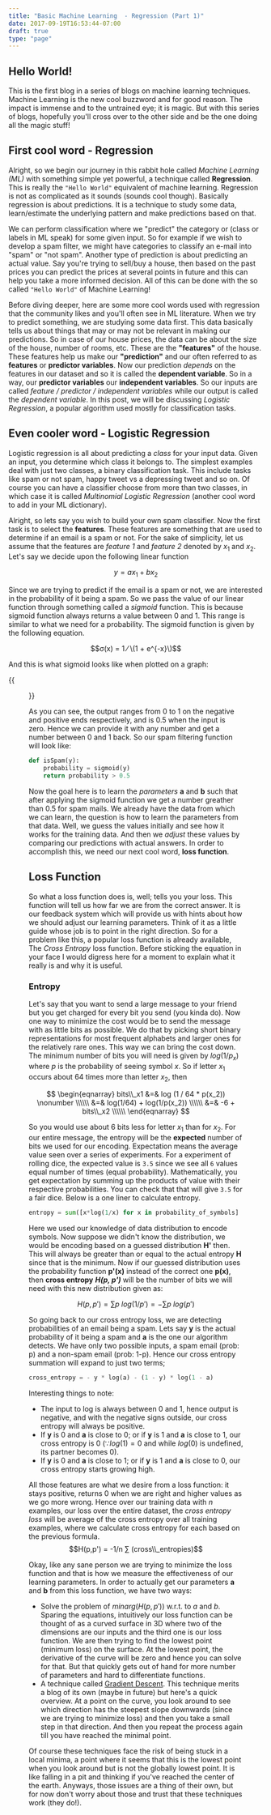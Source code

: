 ```yaml
---
title: "Basic Machine Learning  - Regression (Part 1)"
date: 2017-09-19T16:53:44-07:00
draft: true
type: "page"
---
```


Hello World!
-----------------------
This is the first blog in a series of blogs on machine learning techniques. Machine Learning is the new cool buzzword and for good reason. The impact is immense and to the untrained eye; it is magic. But with this series of blogs, hopefully you'll cross over to the other side and be the one doing all the magic stuff!

First cool word - Regression
---------------------------------------------------
Alright, so we begin our journey in this rabbit hole called *Machine Learning (ML)* with something simple yet powerful, a technique called **Regression**. This is really the `"Hello World"` equivalent of machine learning. Regression is not as complicated as it sounds (sounds cool though). Basically regression is about predictions. It is a technique to study some data, learn/estimate the underlying pattern and make predictions based on that. 

We can perform classification where we "predict" the category or (class or labels in ML speak) for some given input. So for example if we wish to develop a spam filter, we might have categories to classify an e-mail into "spam" or "not spam". Another type of prediction is about predicting an actual value. Say you're trying to sell/buy a house, then based on the past prices you can predict the prices at several points in future and this can help you take a more informed decision. All of this can be done with the so called `"Hello World"` of Machine Learning! 

Before diving deeper, here are some more cool words used with regression that the community likes and you'll often see in ML literature. When we try to predict something, we are studying some data first. This data basically tells us about things that may or may not be relevant in making our predictions. So in case of our house prices, the data can be about the size of the house, number of rooms, etc. These are the **"features"** of the house. These features help us make our **"prediction"** and our often referred to as **features** or **predictor variables**.  Now our prediction *depends* on the features in our dataset and so it is called the **dependent variable**. So in a way, our **predictor variables** our **independent variables**. So our inputs are called *feature / predictor / independent variables* while our output is called the *dependent variable*. 
In this post, we will be discussing *Logistic Regression*, a popular algorithm used mostly for classification tasks.

Even cooler word - Logistic Regression
------------------------------------------------------

Logistic regression is all about predicting a *class* for your input data. Given an input, you determine which class it belongs to. The simplest examples deal with just two classes, a binary classification  task. This include tasks like spam or not spam, happy tweet vs a depressing tweet and so on. Of course you can have a classifier choose from more than two classes, in which case it is called *Multinomial Logistic Regression* (another cool word to add in your ML dictionary). 

Alright, so lets say you wish to build your own spam classifier. Now the first task is to select the **features**. These features are something that are used to determine if an email is a spam or not. For the sake of simplicity, let us assume that the features are *feature 1* and *feature 2* denoted by  $x_1$ and $x_2$.  Let's say we decide upon the following linear function

 
<!-- <div class="equation" ><MATH>y = a x<sub>1</sub> + b x<sub>2</sub> </MATH></div> -->
$$y = a x_1 + b x_2$$


Since we are trying to predict if the email is a spam or not, we are interested in the probability of it being a spam. So we pass the value of our linear function through something called a *sigmoid* function. This is because sigmoid function always returns a value between 0 and 1. This range is similar to what we need for a probability. The sigmoid function is given by the following equation.

<!-- <div class="equation" > <MATH>σ(x) =  <sup>1</sup>⁄ <sub>1 + e <sup>-x</sup></sub></MATH> </div> -->
$$σ(x) =  1 ⁄ \(1 + e^{-x}\)$$

And this is what sigmoid looks like when plotted on a graph:

{{<figure src="https://upload.wikimedia.org/wikipedia/commons/thumb/8/88/Logistic-curve.svg/480px-Logistic-curve.svg.png" alt="Sigmoid Graph"	attr="Image Courtesy: [Qef at Wikimedia](https://commons.wikimedia.org/w/index.php?curid=4310325)" class="figure">}}

As you can see, the output ranges from 0 to 1 on the negative and positive ends respectively, and is 0.5 when the input is zero. Hence we can provide it with any number and get  a number between 0 and 1 back.  So our spam filtering function will look like: 
```python
def isSpam(y):
    probability = sigmoid(y)
    return probability > 0.5
```

Now the goal here is to learn the *parameters*  **a** and **b** such that after applying the sigmoid function  we get a number greather than 0.5 for spam mails.  We already have the data from which we can learn, the question is how to learn the parameters from that data.  Well,  we guess the values initially and see how it works for the training data. And then we *adjust* these values by comparing our predictions with actual  answers. In order to accomplish this, we need our next cool word, **loss function**. 

Loss Function
----------------------
So what a loss function does is, well; tells you your loss. This function will tell us how far we are from the correct answer. It is our feedback system which will provide us with hints  about how we should adjust our learning parameters. Think of it as a little guide whose job is to point in the right direction. So for  a problem like this,  a popular loss function is already available, The *Cross Entropy* loss function.  Before sticking the equation in your face I would digress here for a moment to explain what it really is and why it is useful.

### Entropy  
Let's say that you want to send a large message to your friend but you get charged for every bit you send (you kinda do). Now one way to minimize the cost would be to send the message with as little bits as possible. We do that by picking short binary representations for most frequent alphabets and larger ones for the relatively rare ones. This way we can bring the cost down. The minimum number of bits you will need is given by $log(1/p_x)$  where *p* is the probability of seeing  symbol *x*. So if letter $x_1$ occurs about 64 times more than letter $x_2$,  then 

$$
\begin{eqnarray}
bits\\_x1 &=& log (1 / 64 * p(x_2)) \nonumber \\\\\\
	      &=& log(1/64) + log(1/p(x_2)) \\\\\\
	      &=& -6 + bits\\_x2 \\\\\\
\end{eqnarray}
$$
<!-- <div class="equation" ><MATH>
<table style="table borderless">
<tr><td>bits_x1 </td><td> = log (<sup>1</sup> / <sub>64 * p(x2)</sub>)</td></tr>
<tr><td></td><td>= log (<sup>1</sup>/<sub>64</sub>) + log (<sup>1</sup>/<sub>p(x2)</sub>)</td></tr>
<tr><td></td><td>= -6 +  bits_x2 </MATH></div></td></tr>
</table></MATH></div> -->

So you would use about 6 bits less for letter $x_1$ than for $x_2$.  For our entire message, the entropy will be the **expected**  number of bits  we used for our encoding. Expectation means the average value seen over a series of experiments. For a experiment of rolling dice, the expected value is `3.5` since we see all `6` values equal number of times (equal probability). Mathematically, you get expectation by summing up the products of value with their respective probabilities. You can check that that will give `3.5` for a fair dice. Below is a one liner to calculate entropy. 
```python
entropy = sum([x*log(1/x) for x in probability_of_symbols]
```
Here we used our knowledge of data distribution to encode symbols. Now suppose we didn't know the distribution, we would be encoding based on a guessed distribution **H'** then.   This will always be greater than or equal to the actual entropy **H** since that is the minimum.  Now if our guessed distribution uses the probability function **p'(x)** instead of  the correct one **p(x)**, then **cross entropy** ***H(p, p')*** will be the number of bits  we will need with this new distribution given as: 

$$H(p,p') = ∑  p\ log(1/p') = − ∑ p\ log (p')$$
<!-- <div class="equation"> <MATH>H(p,p') = ∑  p log(<sup>1</sup>/<sub>p'</sub>) = − ∑ p log (p') </div> -->

So going back to our cross entropy loss, we are detecting probabilities of an email being a spam. Lets say **y** is the actual probability of it being a spam and **a** is the one our algorithm detects. We have only two possible inputs, a spam email  (prob: p) and a non-spam email (prob: 1-p). Hence our cross entropy summation will expand to just two terms;

```python
cross_entropy = - y * log(a) - (1 - y) * log(1 - a)
```

Interesting things to note:
- The input to log is always between 0 and 1, hence output is negative, and with the negative signs outside, our cross entropy will always be positive.
- If **y** is 0 and **a** is close to 0; or if **y** is 1 and **a** is close to 1, our cross entropy is 0 ($∵ log(1) = 0$ and while $log(0)$ is undefined, its partner becomes 0).
- If **y** is 0 and **a** is close to 1; or if **y** is 1 and **a** is close to 0, our cross entropy starts growing high.

All those features are what we desire from a loss function: it stays positive, returns 0 when we are right and higher values as we go more wrong. Hence over our training data with *n* examples, our loss over the entire dataset, the *cross entropy loss* will be average of the cross entropy over all training examples, where we calculate cross entropy for each based on the previous formula.
$$H(p,p') = -1/n ∑  (cross\\_entropies)$$
<!-- <div class="equation" > <MATH>H(p,p') = <sup>-1</sup>/<sub>n</sub> ∑  (cross_entropies) </div> -->

Okay, like any sane person we are trying to minimize the loss function and that is how we measure the effectiveness of our learning parameters. In order to actually get our parameters **a** and **b** from this loss function, we have two ways:
- Solve the problem of $minarg(H(p,p'))$ w.r.t. to $a$ and $b$. Sparing the equations, intuitively our loss function can be thought of as a curved surface in 3D where two of the dimensions are our inputs and the third one is our loss function. We are then trying to find the lowest point (minimum loss) on the surface. At the lowest point, the derivative of the curve will be zero and hence you can solve for that. But that quickly gets out of hand for more number of parameters and hard to differentiate functions.
- A technique called [Gradient Descent](https://en.wikipedia.org/wiki/Gradient_descent). This technique merits a blog of its own (maybe in future) but here's a quick overview.  At a point on the curve, you look around to see which direction has the steepest slope downwards (since we are trying to minimize loss) and then you take a small step in that direction. And then you repeat  the process again till you have reached the minimal point. 

Of course these techniques face the risk of being stuck in a local minima, a point where it seems that this is the lowest point when you look around but is not the globally lowest point. It is like falling in a pit and thinking if you've reached the center of the earth. Anyways, those issues are a thing of their own, but for now don't worry about those and trust that these techniques work (they do!). 